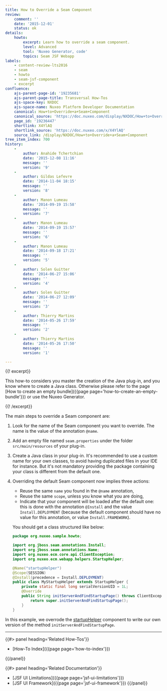 ```yaml
---
title: How to Override a Seam Component
review:
    comment: ''
    date: '2015-12-01'
    status: ok
details:
    howto:
        excerpt: Learn how to override a seam component.
        level: Advanced
        tool: 'Nuxeo Generator, code'
        topics: Seam JSF Webapp
labels:
    - content-review-lts2016
    - seam
    - howto
    - seam-jsf-component
    - excerpt
confluence:
    ajs-parent-page-id: '19235681'
    ajs-parent-page-title: Transversal How-Tos
    ajs-space-key: NXDOC
    ajs-space-name: Nuxeo Platform Developer Documentation
    canonical: How+to+Override+a+Seam+Component
    canonical_source: 'https://doc.nuxeo.com/display/NXDOC/How+to+Override+a+Seam+Component'
    page_id: '19236447'
    shortlink: X4YlAQ
    shortlink_source: 'https://doc.nuxeo.com/x/X4YlAQ'
    source_link: /display/NXDOC/How+to+Override+a+Seam+Component
tree_item_index: 700
history:
    -
        author: Anahide Tchertchian
        date: '2015-12-08 11:16'
        message: ''
        version: '9'
    -
        author: Gildas Lefevre
        date: '2014-11-04 18:15'
        message: ''
        version: '8'
    -
        author: Manon Lumeau
        date: '2014-09-19 15:58'
        message: ''
        version: '7'
    -
        author: Manon Lumeau
        date: '2014-09-19 15:57'
        message: ''
        version: '6'
    -
        author: Manon Lumeau
        date: '2014-09-18 17:21'
        message: ''
        version: '5'
    -
        author: Solen Guitter
        date: '2014-06-27 15:06'
        message: ''
        version: '4'
    -
        author: Solen Guitter
        date: '2014-06-27 12:09'
        message: ''
        version: '3'
    -
        author: Thierry Martins
        date: '2014-05-26 17:59'
        message: ''
        version: '2'
    -
        author: Thierry Martins
        date: '2014-05-26 17:50'
        message: ''
        version: '1'

---
```

{{! excerpt}}

This how-to considers you master the creation of the Java plug-in, and you know where to create a Java class. Otherwise please refer to the page [How to create an empty bundle]({{page page='how-to-create-an-empty-bundle'}}) or use the Nuxeo Generator.

{{! /excerpt}}

The main steps to override a Seam component are:

1.  Look for the name of the Seam component you want to override. The name is the value of the annotation `@name`.
2.  Add an empty file named `seam.properties` under the folder `src/main/resources` of your plug-in.
3.  Create a Java class in your plug-in. It's recommended to use a custom name for your own classes, to avoid having duplicated files in your IDE for instance. But it's not mandatory providing the package containing your class is different from the default one.
4.  Overriding the default Seam component now implies three actions:

    *   Reuse the same `name` you found in the `@name` annotation,
    *   Reuse the same `scope`, unless you know what you are doing,
    *   Indicate that your component will be loaded after the default one: this is done with the annotation `@Install` and the value `Install.DEPLOYMENT` (because the default component should have no value for this annotation, or value `Install.FRAMEWORK`).

    You should get a class structured like below:

    ```java
    package org.nuxeo.sample.howto;

    import org.jboss.seam.annotations.Install;
    import org.jboss.seam.annotations.Name;
    import org.nuxeo.ecm.core.api.ClientException;
    import org.nuxeo.ecm.webapp.helpers.StartupHelper;

    @Name("startupHelper")
    @Scope(SESSION)
    @Install(precedence = Install.DEPLOYMENT)
    public class MyStartupHelper extends StartupHelper {
        private static final long serialVersionUID = 1L;
        @Override
        public String initServerAndFindStartupPage() throws ClientException {
            return super.initServerAndFindStartupPage();
        }
    }
    ```

In this example, we overrode the [startupHelper](https://github.com/nuxeo/nuxeo-dm/blob/master/nuxeo-platform-webapp-core/src/main/java/org/nuxeo/ecm/webapp/helpers/StartupHelper.java) component to write our own version of the method `initServerAndFindStartupPage`.

* * *

<div class="row" data-equalizer data-equalize-on="medium">
<div class="column medium-6">
{{#> panel heading='Related How-Tos'}}

- [How-To Index]({{page page='how-to-index'}})

{{/panel}}
</div>

<div class="column medium-6">
{{#> panel heading='Related Documentation'}}

- [JSF UI Limitations]({{page page='jsf-ui-limitations'}})
- [JSF UI Framework]({{page page='jsf-ui-framework'}})
{{/panel}}
</div>
</div>
